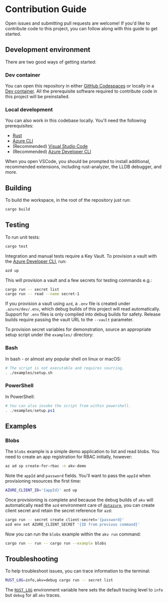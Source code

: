 # Contribution Guide

Open issues and submitting pull requests are welcome!
If you'd like to contribute code to this project, you can follow along with this guide to get started.

## Development environment

There are two good ways of getting started:

### Dev container

You can open this repository in either [GitHub Codespaces] or locally in a [Dev container].
All the prerequisite software required to contribute code in this project will be preinstalled.

### Local development

You can also work in this codebase locally. You'll need the following prerequisites:

* [Rust]
* [Azure CLI]
* (Recommended) [Visual Studio Code]
* (Recommended) [Azure Developer CLI]

When you open VSCode, you should be prompted to install additional, recommended extensions,
including rust-analyzer, the LLDB debugger, and more.

## Building

To build the workspace, in the root of the repository just run:

```bash
cargo build
```

## Testing

To run unit tests:

```bash
cargo test
```

Integration and manual tests require a Key Vault. To provision a vault with the [Azure Developer CLI], run:

```bash
azd up
```

This will provision a vault and a few secrets for testing commands e.g.:

```bash
cargo run -- secret list
cargo run -- read --name secret-1
```

If you provision a vault using `azd`, a `.env` file is created under `.azure/dev/.env`, which debug builds
of this project will read automatically. Support for `.env` files is only compiled into debug builds for safety. Release builds require passing the vault URL
to the `--vault` parameter.

To provision secret variables for demonstration, source an appropriate setup script under the `examples/` directory:

### Bash

In bash - or almost any popular shell on linux or macOS:

```bash
# The script is not executable and requires sourcing.
. ./examples/setup.sh
```

### PowerShell

In PowerShell:

```powershell
# You can also invoke the script from within powershell.
. ./examples/setup.ps1
```

## Examples

### Blobs

The `blobs` example is a simple demo application to list and read blobs. You need to create an app registration for RBAC initially, however:

```bash
az ad sp create-for-rbac -n akv-demo
```

Note the `appId` and `password` fields. You'll want to pass the `appId` when provisioning resources the first time:

```bash
AZURE_CLIENT_ID='{appId}' azd up
```

Once provisioning is complete and because the debug builds of `akv` will automatically read the `azd` environment care of [`dotazure`][dotazure],
you can create client secret and retain the secret reference for `azd`:

```bash
cargo run -- secret create client-secret='{password}'
azd env set AZURE_CLIENT_SECRET '{ID from previous command}'
```

Now you can run the `blobs` example within the `akv run` command:

```bash
cargo run -- run -- cargo run --example blobs
```

## Troubleshooting

To help troubleshoot issues, you can trace information to the terminal:

```bash
RUST_LOG=info,akv=debug cargo run -- secret list
```

The [`RUST_LOG`][RUST_LOG] environment variable here sets the default tracing level to `info`
but `debug` for all `akv` traces.

[Azure CLI]: https://learn.microsoft.com/cli/azure/
[Azure Developer CLI]: https://learn.microsoft.com/azure/developer/azure-developer-cli/install-azd
[Dev container]: https://code.visualstudio.com/docs/devcontainers/create-dev-container
[dotazure]: https://github.com/heaths/dotazure-rs
[GitHub Codespaces]: https://github.com/features/codespaces
[Rust]: https://www.rust-lang.org
[RUST_LOG]: https://docs.rs/env_logger/latest/env_logger/#enabling-logging
[Visual Studio Code]: https://code.visualstudio.com
